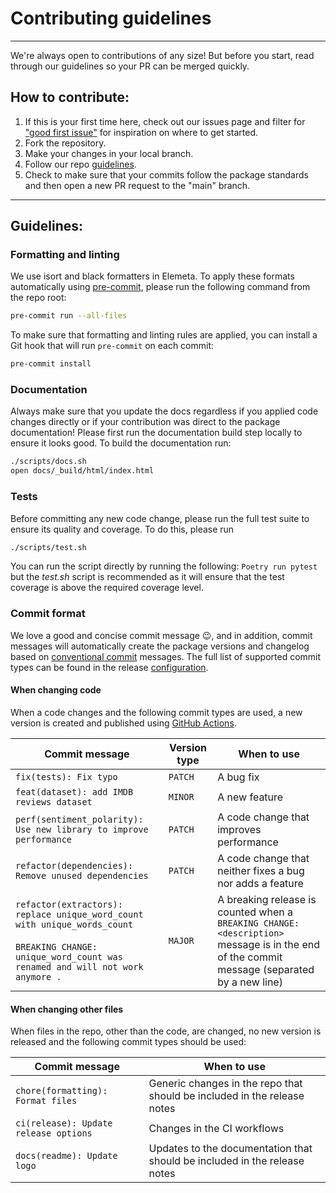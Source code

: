 # Contributing guidelines

---

We're always open to contributions of any size! But before you start, read through our guidelines so your PR can be merged quickly.

## How to contribute:

1. If this is your first time here, check out our issues page and filter for ["good first issue"](https://github.com/superwise-ai/elemeta/labels/good%20first%20issue) for inspiration on where to get started.
2. Fork the repository.
3. Make your changes in your local branch.
4. Follow our repo [guidelines](#guidelines).
5. Check to make sure that your commits follow the package standards and then open a new PR request to the "main" branch.

---

## <a id="guidelines"></a>Guidelines:

### Formatting and linting

We use isort and black formatters in Elemeta. To apply these formats automatically using [pre-commit](https://pre-commit.com/#install), please run the following command from the repo root:

```sh
pre-commit run --all-files
```

To make sure that formatting and linting rules are applied, you can install a Git hook that will run `pre-commit` on each commit:

```sh
pre-commit install
```

### Documentation

Always make sure that you update the docs regardless if you applied code changes directly or if your contribution was direct to the package documentation! Please first run the documentation build step locally to ensure it looks good. To build the documentation run:

```sh
./scripts/docs.sh
open docs/_build/html/index.html
```

### Tests

Before committing any new code change, please run the full test suite to ensure its quality and coverage. To do this, please run

```sh
./scripts/test.sh
```

You can run the script directly by running the following: `Poetry run pytest`
but the _test.sh_ script is recommended as it will ensure that the test coverage is above the required coverage level.

### Commit format

We love a good and concise commit message 😉, and in addition, commit messages will automatically create the package versions and changelog based on [conventional commit](https://www.conventionalcommits.org/en/v1.0.0/#summary) messages.
The full list of supported commit types can be found in the release [configuration](https://github.com/superwise-ai/elemeta/blob/main/.releaserc.json#L11C32-L17).

#### **When changing code**

When a code changes and the following commit types are used, a new version is created and published using [GitHub Actions](https://github.com/superwise-ai/elemeta/actions/workflows/release.yaml).

| Commit message                                                                                                                                                | Version type | When to use                                                                                                                                 |
| ------------------------------------------------------------------------------------------------------------------------------------------------------------- | ------------ | ------------------------------------------------------------------------------------------------------------------------------------------- |
| `fix(tests): Fix typo`                                                                                                                                        | `PATCH`      | A bug fix                                                                                                                                   |
| `feat(dataset): add IMDB reviews dataset`                                                                                                                     | `MINOR`      | A new feature                                                                                                                               |
| `perf(sentiment_polarity): Use new library to improve performance`                                                                                            | `PATCH`      | A code change that improves performance                                                                                                     |
| `refactor(dependencies): Remove unused dependencies`                                                                                                          | `PATCH`      | A code change that neither fixes a bug nor adds a feature                                                                                   |
| `refactor(extractors): replace unique_word_count with unique_words_count`<br><br>`BREAKING CHANGE: unique_word_count was renamed and will not work anymore .` | `MAJOR`      | A breaking release is counted when a `BREAKING CHANGE: <description>` message is in the end of the commit message (separated by a new line) |

#### **When changing other files**

When files in the repo, other than the code, are changed, no new version is released and the following commit types should be used:

| Commit message                        | When to use                                                               |
| ------------------------------------- | ------------------------------------------------------------------------- |
| `chore(formatting): Format files`     | Generic changes in the repo that should be included in the release notes  |
| `ci(release): Update release options` | Changes in the CI workflows                                               |
| `docs(readme): Update logo`           | Updates to the documentation that should be included in the release notes |
